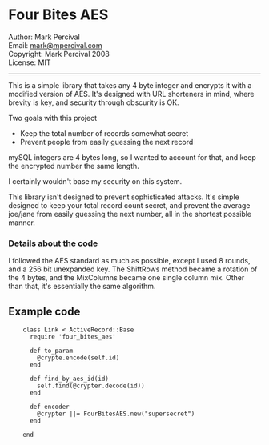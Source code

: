 Four Bites AES
==============
Author: Mark Percival  
Email: mark@mpercival.com  
Copyright: Mark Percival 2008  
License: MIT 

-----------

This is a simple library that takes any 4 byte integer and encrypts it with a modified version of AES.
It's designed with URL shorteners in mind, where brevity is key, and security through obscurity is OK.

Two goals with this project

- Keep the total number of records somewhat secret
- Prevent people from easily guessing the next record

mySQL integers are 4 bytes long, so I wanted to account for that, and keep the encrypted number the same length.

I certainly wouldn't base my security on this system.

This library isn't designed to prevent sophisticated attacks. It's simple designed to keep your total record count
secret, and prevent the average joe/jane from easily guessing the next number, all in the shortest 
possible manner.


### Details about the code

I followed the AES standard as much as possible, except I used 8 rounds, and a 256 bit unexpanded key. The ShiftRows
method became a rotation of the 4 bytes, and the MixColumns became one single column mix. Other than that, it's essentially 
the same algorithm.

## Example code

        class Link < ActiveRecord::Base
          require 'four_bites_aes'

          def to_param
            @crypte.encode(self.id)
          end
        
          def find_by_aes_id(id)
            self.find(@crypter.decode(id))
          end
        
          def encoder
            @crypter ||= FourBitesAES.new("supersecret")
          end

        end